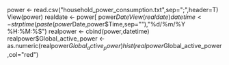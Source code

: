 power <- read.csv("household_power_consumption.txt",sep=";",header=T)
View(power)
realdate <- power[ power$Date %in% c("2/12/2007","1/12/2007") ,]
View(realdate)
datetime <- strptime(paste(power$Date,power$Time,sep=""),"%d/%m/%Y %H:%M:%S")
realpower <- cbind(power,datetime)
realpower$Global_active_power <- as.numeric(realpower$Global_active_power)
hist(realpower$Global_active_power,col="red")
